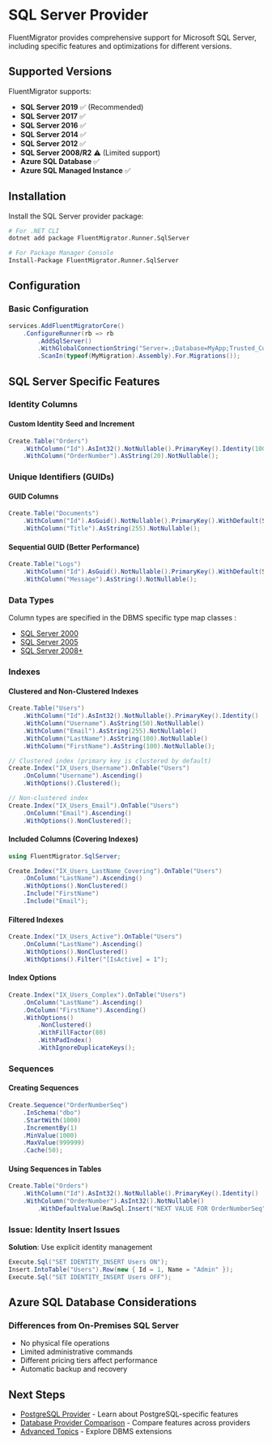 # SQL Server Provider

FluentMigrator provides comprehensive support for Microsoft SQL Server, including specific features and optimizations for different versions.

## Supported Versions

FluentMigrator supports:
- **SQL Server 2019** ✅ (Recommended)
- **SQL Server 2017** ✅
- **SQL Server 2016** ✅
- **SQL Server 2014** ✅
- **SQL Server 2012** ✅
- **SQL Server 2008/R2** ⚠️ (Limited support)
- **Azure SQL Database** ✅
- **Azure SQL Managed Instance** ✅

## Installation

Install the SQL Server provider package:

```bash
# For .NET CLI
dotnet add package FluentMigrator.Runner.SqlServer

# For Package Manager Console
Install-Package FluentMigrator.Runner.SqlServer
```

## Configuration

### Basic Configuration
```csharp
services.AddFluentMigratorCore()
    .ConfigureRunner(rb => rb
        .AddSqlServer()
        .WithGlobalConnectionString("Server=.;Database=MyApp;Trusted_Connection=true;")
        .ScanIn(typeof(MyMigration).Assembly).For.Migrations());
```
## SQL Server Specific Features

### Identity Columns

#### Custom Identity Seed and Increment
```csharp
Create.Table("Orders")
    .WithColumn("Id").AsInt32().NotNullable().PrimaryKey().Identity(1000, 5) // Start at 1000, increment by 5
    .WithColumn("OrderNumber").AsString(20).NotNullable();
```

### Unique Identifiers (GUIDs)

#### GUID Columns
```csharp
Create.Table("Documents")
    .WithColumn("Id").AsGuid().NotNullable().PrimaryKey().WithDefault(SystemMethods.NewGuid)
    .WithColumn("Title").AsString(255).NotNullable();
```

#### Sequential GUID (Better Performance)
```csharp
Create.Table("Logs")
    .WithColumn("Id").AsGuid().NotNullable().PrimaryKey().WithDefault(SystemMethods.NewSequentialId)
    .WithColumn("Message").AsString().NotNullable();
```

### Data Types

Column types are specified in the DBMS specific type map classes :

* [SQL Server 2000](https://github.com/fluentmigrator/fluentmigrator/blob/main/src/FluentMigrator.Runner.SqlServer/Generators/SqlServer/SqlServer2000TypeMap.cs)
* [SQL Server 2005](https://github.com/fluentmigrator/fluentmigrator/blob/main/src/FluentMigrator.Runner.SqlServer/Generators/SqlServer/SqlServer2005TypeMap.cs)
* [SQL Server 2008+](https://github.com/fluentmigrator/fluentmigrator/blob/main/src/FluentMigrator.Runner.SqlServer/Generators/SqlServer/SqlServer2008TypeMap.cs)

### Indexes

#### Clustered and Non-Clustered Indexes
```csharp
Create.Table("Users")
    .WithColumn("Id").AsInt32().NotNullable().PrimaryKey().Identity()
    .WithColumn("Username").AsString(50).NotNullable()
    .WithColumn("Email").AsString(255).NotNullable()
    .WithColumn("LastName").AsString(100).NotNullable()
    .WithColumn("FirstName").AsString(100).NotNullable();

// Clustered index (primary key is clustered by default)
Create.Index("IX_Users_Username").OnTable("Users")
    .OnColumn("Username").Ascending()
    .WithOptions().Clustered();

// Non-clustered index
Create.Index("IX_Users_Email").OnTable("Users")
    .OnColumn("Email").Ascending()
    .WithOptions().NonClustered();
```

#### Included Columns (Covering Indexes)
```csharp
using FluentMigrator.SqlServer;

Create.Index("IX_Users_LastName_Covering").OnTable("Users")
    .OnColumn("LastName").Ascending()
    .WithOptions().NonClustered()
    .Include("FirstName")
    .Include("Email");
```

#### Filtered Indexes
```csharp
Create.Index("IX_Users_Active").OnTable("Users")
    .OnColumn("LastName").Ascending()
    .WithOptions().NonClustered()
    .WithOptions().Filter("[IsActive] = 1");
```

#### Index Options
```csharp
Create.Index("IX_Users_Complex").OnTable("Users")
    .OnColumn("LastName").Ascending()
    .OnColumn("FirstName").Ascending()
    .WithOptions()
        .NonClustered()
        .WithFillFactor(80)
        .WithPadIndex()
        .WithIgnoreDuplicateKeys();
```

### Sequences

#### Creating Sequences
```csharp
Create.Sequence("OrderNumberSeq")
    .InSchema("dbo")
    .StartWith(1000)
    .IncrementBy(1)
    .MinValue(1000)
    .MaxValue(999999)
    .Cache(50);
```

#### Using Sequences in Tables
```csharp
Create.Table("Orders")
    .WithColumn("Id").AsInt32().NotNullable().PrimaryKey().Identity()
    .WithColumn("OrderNumber").AsInt32().NotNullable()
        .WithDefaultValue(RawSql.Insert("NEXT VALUE FOR OrderNumberSeq"));
```

### Issue: Identity Insert Issues
**Solution**: Use explicit identity management
```csharp
Execute.Sql("SET IDENTITY_INSERT Users ON");
Insert.IntoTable("Users").Row(new { Id = 1, Name = "Admin" });
Execute.Sql("SET IDENTITY_INSERT Users OFF");
```

## Azure SQL Database Considerations

### Differences from On-Premises SQL Server
- No physical file operations
- Limited administrative commands
- Different pricing tiers affect performance
- Automatic backup and recovery

## Next Steps

- [PostgreSQL Provider](./postgresql.md) - Learn about PostgreSQL-specific features
- [Database Provider Comparison](./others.md) - Compare features across providers
- [Advanced Topics](../advanced/dbms-extensions.md) - Explore DBMS extensions
